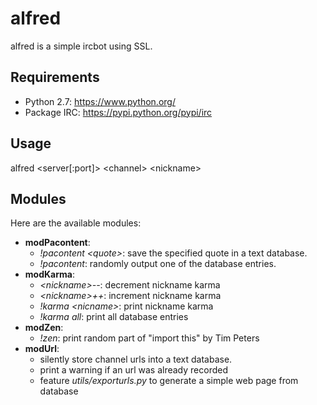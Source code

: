 # alfred
alfred is a simple ircbot using SSL.

## Requirements
 * Python 2.7: https://www.python.org/
 * Package IRC: https://pypi.python.org/pypi/irc

## Usage
alfred \<server[:port]\> \<channel\> \<nickname\>

## Modules
Here are the available modules:
 * **modPacontent**:
   * _!pacontent \<quote\>_: save the specified quote in a text database.
   * _!pacontent_: randomly output one of the database entries.
 * **modKarma**:
   * _\<nickname\>--_: decrement nickname karma
   * _\<nickname\>++_: increment nickname karma
   * _!karma \<nicname\>_: print nickname karma
   * _!karma all_: print all database entries
 * **modZen**:
   * _!zen_: print random part of "import this" by Tim Peters
 * **modUrl**: 
   * silently store channel urls into a text database.
   * print a warning if an url was already recorded
   * feature _utils/exporturls.py_ to generate a simple web page from 
     database
